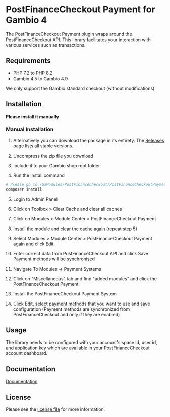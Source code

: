 

PostFinanceCheckout Payment for Gambio 4
=============================

The PostFinanceCheckout Payment plugin wraps around the PostFinanceCheckout API. This library facilitates your interaction with various services such as transactions.

## Requirements

- PHP 7.2 to PHP 8.2
- Gambio 4.5 to Gambio 4.9

We only support the Gambio standard checkout (without modifications)

## Installation

**Please install it manually**

### Manual Installation


1. Alternatively you can download the package in its entirety. The [Releases](../../releases) page lists all stable versions.

2. Uncompress the zip file you download

3. Include it to your Gambio shop root folder

4. Run the install command
```bash
# Please go to /GXModules/PostFinanceCheckout/PostFinanceCheckoutPayment and run the command
composer install
```

5. Login to Admin Panel

6. Click on Toolbox > Clear Cache and clear all caches

7. Click on Modules > Module Center > PostFinanceCheckout Payment

8. Install the module and clear the cache again (repeat step 5)

9. Select Modules > Module Center > PostFinanceCheckout Payment again and click Edit

10. Enter correct data from PostFinanceCheckout API and click Save. Payment methods will be synchronised

11. Navigate To Modules -> Payment Systems

12. Click on "Miscellaneous" tab and find "added modules" and click the PostFinanceCheckout Payment.

13. Install the PostFinanceCheckout Payment System

14. Click Edit, select payment methods that you want to use and save configuration (Payment methods are synchronized from PostFinanceCheckout and only if they are enabled)

## Usage
The library needs to be configured with your account's space id, user id, and application key which are available in your PostFinanceCheckout
account dashboard.

## Documentation

[Documentation](https://plugin-documentation.postfinance-checkout.ch/pfpayments/gambio-4/1.0.25/docs/en/documentation.html)

## License

Please see the [license file](https://github.com/pfpayments/gambio-4/blob/master/LICENSE.txt) for more information.
